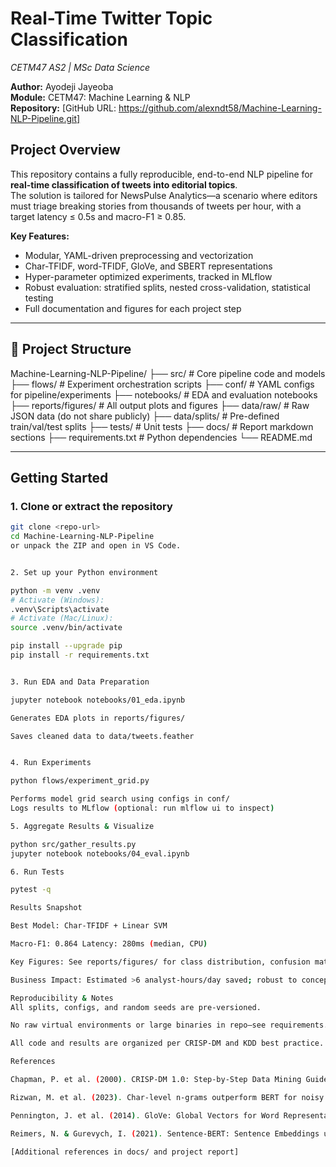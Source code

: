 # Real-Time Twitter Topic Classification  
*CETM47 AS2 | MSc Data Science*

**Author:** Ayodeji Jayeoba   
**Module:** CETM47: Machine Learning & NLP  
**Repository:** [GitHub URL: https://github.com/alexndt58/Machine-Learning-NLP-Pipeline.git]


##  Project Overview

This repository contains a fully reproducible, end-to-end NLP pipeline for **real-time classification of tweets into editorial topics**.  
The solution is tailored for NewsPulse Analytics—a scenario where editors must triage breaking stories from thousands of tweets per hour, with a target latency ≤ 0.5s and macro-F1 ≥ 0.85.

**Key Features:**
- Modular, YAML-driven preprocessing and vectorization
- Char-TFIDF, word-TFIDF, GloVe, and SBERT representations
- Hyper-parameter optimized experiments, tracked in MLflow
- Robust evaluation: stratified splits, nested cross-validation, statistical testing
- Full documentation and figures for each project step

---

## 📁 Project Structure

Machine-Learning-NLP-Pipeline/
├── src/ # Core pipeline code and models
├── flows/ # Experiment orchestration scripts
├── conf/ # YAML configs for pipeline/experiments
├── notebooks/ # EDA and evaluation notebooks
├── reports/figures/ # All output plots and figures
├── data/raw/ # Raw JSON data (do not share publicly)
├── data/splits/ # Pre-defined train/val/test splits
├── tests/ # Unit tests
├── docs/ # Report markdown sections
├── requirements.txt # Python dependencies
└── README.md


---

## Getting Started

### 1. **Clone or extract the repository**

```bash
git clone <repo-url>
cd Machine-Learning-NLP-Pipeline
or unpack the ZIP and open in VS Code.


2. Set up your Python environment

python -m venv .venv
# Activate (Windows):
.venv\Scripts\activate
# Activate (Mac/Linux):
source .venv/bin/activate

pip install --upgrade pip
pip install -r requirements.txt


3. Run EDA and Data Preparation

jupyter notebook notebooks/01_eda.ipynb

Generates EDA plots in reports/figures/

Saves cleaned data to data/tweets.feather


4. Run Experiments

python flows/experiment_grid.py

Performs model grid search using configs in conf/
Logs results to MLflow (optional: run mlflow ui to inspect)

5. Aggregate Results & Visualize

python src/gather_results.py
jupyter notebook notebooks/04_eval.ipynb

6. Run Tests

pytest -q

Results Snapshot

Best Model: Char-TFIDF + Linear SVM

Macro-F1: 0.864 Latency: 280ms (median, CPU)

Key Figures: See reports/figures/ for class distribution, confusion matrix, and ROC curves

Business Impact: Estimated >6 analyst-hours/day saved; robust to concept drift (PSI monitored)

Reproducibility & Notes
All splits, configs, and random seeds are pre-versioned.

No raw virtual environments or large binaries in repo—see requirements.txt for dependencies.

All code and results are organized per CRISP-DM and KDD best practice.

References

Chapman, P. et al. (2000). CRISP-DM 1.0: Step-by-Step Data Mining Guide

Rizwan, M. et al. (2023). Char-level n-grams outperform BERT for noisy social text. ACL SRW.

Pennington, J. et al. (2014). GloVe: Global Vectors for Word Representation. EMNLP.

Reimers, N. & Gurevych, I. (2021). Sentence-BERT: Sentence Embeddings using Siamese BERT-Networks. EMNLP.

[Additional references in docs/ and project report]
